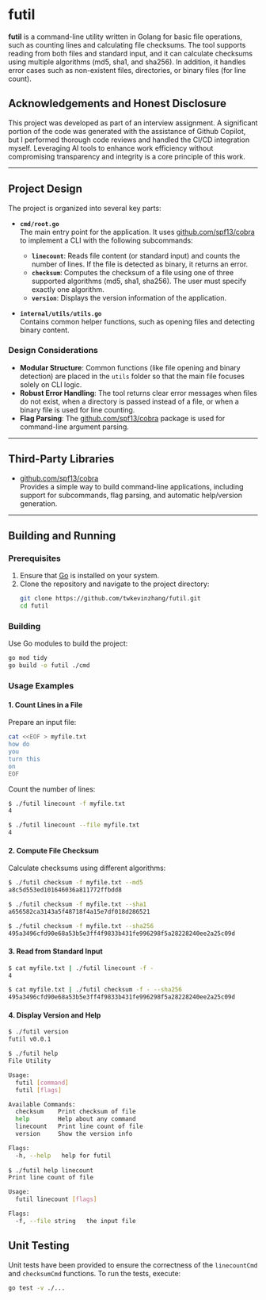 # futil

**futil** is a command-line utility written in Golang for basic file operations, such as counting lines and calculating file checksums. The tool supports reading from both files and standard input, and it can calculate checksums using multiple algorithms (md5, sha1, and sha256). In addition, it handles error cases such as non-existent files, directories, or binary files (for line count).

## Acknowledgements and Honest Disclosure

This project was developed as part of an interview assignment.
A significant portion of the code was generated with the assistance of Github Copilot, but I performed thorough code reviews and handled the CI/CD integration myself.
Leveraging AI tools to enhance work efficiency without compromising transparency and integrity is a core principle of this work.

---

## Project Design

The project is organized into several key parts:

- **`cmd/root.go`**  
  The main entry point for the application. It uses [github.com/spf13/cobra] to implement a CLI with the following subcommands:
    - **`linecount`**: Reads file content (or standard input) and counts the number of lines. If the file is detected as binary, it returns an error.
    - **`checksum`**: Computes the checksum of a file using one of three supported algorithms (md5, sha1, sha256). The user must specify exactly one algorithm.
    - **`version`**: Displays the version information of the application.

- **`internal/utils/utils.go`**  
  Contains common helper functions, such as opening files and detecting binary content.

### Design Considerations

- **Modular Structure**: Common functions (like file opening and binary detection) are placed in the `utils` folder so that the main file focuses solely on CLI logic.
- **Robust Error Handling**: The tool returns clear error messages when files do not exist, when a directory is passed instead of a file, or when a binary file is used for line counting.
- **Flag Parsing**: The [github.com/spf13/cobra] package is used for command-line argument parsing.

---

## Third-Party Libraries

- [github.com/spf13/cobra]  
  Provides a simple way to build command-line applications, including support for subcommands, flag parsing, and automatic help/version generation.

---

## Building and Running

### Prerequisites

1. Ensure that [Go](https://golang.org/dl/) is installed on your system.
2. Clone the repository and navigate to the project directory:
   ```bash
   git clone https://github.com/twkevinzhang/futil.git
   cd futil
   ```

### Building
Use Go modules to build the project:
```bash
go mod tidy
go build -o futil ./cmd
```

### Usage Examples

#### 1. Count Lines in a File
Prepare an input file:
```bash
cat <<EOF > myfile.txt
how do
you
turn this
on
EOF
```

Count the number of lines:
```bash
$ ./futil linecount -f myfile.txt
4

$ ./futil linecount --file myfile.txt
4
```

#### 2. Compute File Checksum
Calculate checksums using different algorithms:
```bash
$ ./futil checksum -f myfile.txt --md5
a8c5d553ed101646036a811772ffbdd8

$ ./futil checksum -f myfile.txt --sha1
a656582ca3143a5f48718f4a15e7df018d286521

$ ./futil checksum -f myfile.txt --sha256
495a3496cfd90e68a53b5e3ff4f9833b431fe996298f5a28228240ee2a25c09d
```

#### 3. Read from Standard Input
```bash
$ cat myfile.txt | ./futil linecount -f -
4

$ cat myfile.txt | ./futil checksum -f - --sha256
495a3496cfd90e68a53b5e3ff4f9833b431fe996298f5a28228240ee2a25c09d
```

#### 4. Display Version and Help
```bash
$ ./futil version
futil v0.0.1

$ ./futil help
File Utility

Usage:
  futil [command]
  futil [flags]

Available Commands:
  checksum    Print checksum of file
  help        Help about any command
  linecount   Print line count of file
  version     Show the version info

Flags:
  -h, --help   help for futil
   
$ ./futil help linecount 
Print line count of file

Usage:
  futil linecount [flags]

Flags:
  -f, --file string   the input file
```

## Unit Testing
Unit tests have been provided to ensure the correctness of the `linecountCmd` and `checksumCmd` functions. To run the tests, execute:
```bash
go test -v ./...
```

[github.com/spf13/cobra]: https://github.com/spf13/cobra
